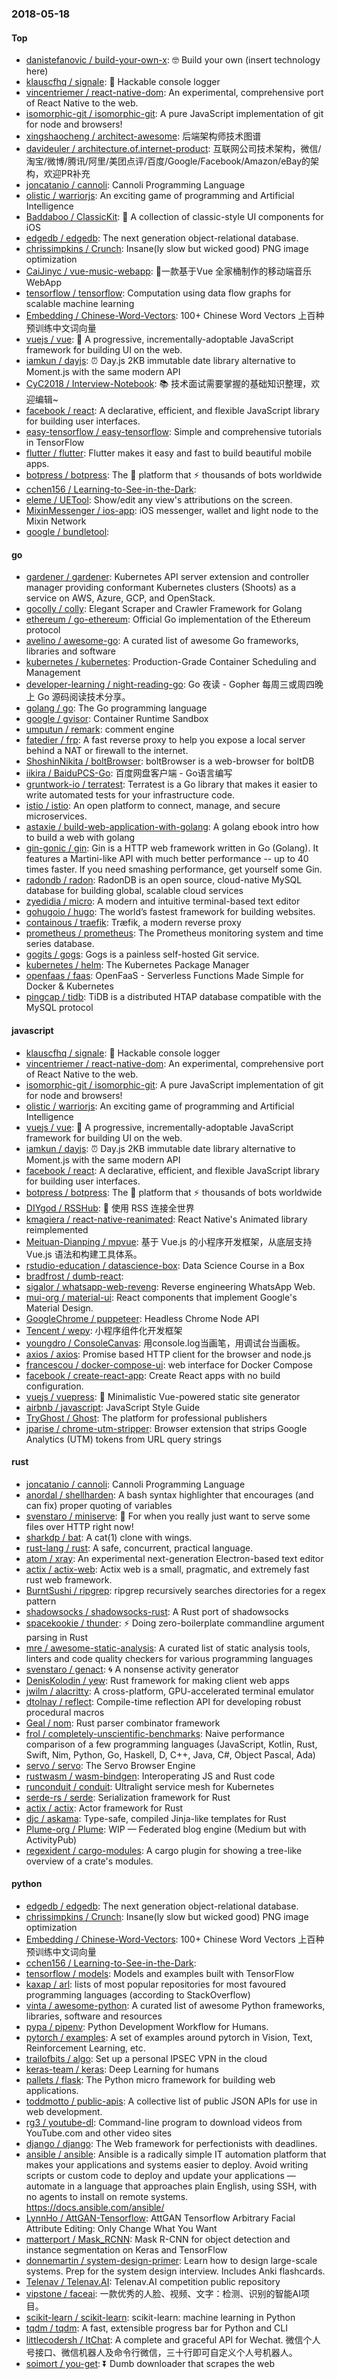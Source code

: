 ### 2018-05-18

#### Top
* [danistefanovic / build-your-own-x](https://github.com/danistefanovic/build-your-own-x): 🤓 Build your own (insert technology here)
* [klauscfhq / signale](https://github.com/klauscfhq/signale): 👋 Hackable console logger
* [vincentriemer / react-native-dom](https://github.com/vincentriemer/react-native-dom): An experimental, comprehensive port of React Native to the web.
* [isomorphic-git / isomorphic-git](https://github.com/isomorphic-git/isomorphic-git): A pure JavaScript implementation of git for node and browsers!
* [xingshaocheng / architect-awesome](https://github.com/xingshaocheng/architect-awesome): 后端架构师技术图谱
* [davideuler / architecture.of.internet-product](https://github.com/davideuler/architecture.of.internet-product): 互联网公司技术架构，微信/淘宝/微博/腾讯/阿里/美团点评/百度/Google/Facebook/Amazon/eBay的架构，欢迎PR补充
* [joncatanio / cannoli](https://github.com/joncatanio/cannoli): Cannoli Programming Language
* [olistic / warriorjs](https://github.com/olistic/warriorjs): An exciting game of programming and Artificial Intelligence
* [Baddaboo / ClassicKit](https://github.com/Baddaboo/ClassicKit): 💾 A collection of classic-style UI components for iOS
* [edgedb / edgedb](https://github.com/edgedb/edgedb): The next generation object-relational database.
* [chrissimpkins / Crunch](https://github.com/chrissimpkins/Crunch): Insane(ly slow but wicked good) PNG image optimization
* [CaiJinyc / vue-music-webapp](https://github.com/CaiJinyc/vue-music-webapp): 🌈一款基于Vue 全家桶制作的移动端音乐 WebApp
* [tensorflow / tensorflow](https://github.com/tensorflow/tensorflow): Computation using data flow graphs for scalable machine learning
* [Embedding / Chinese-Word-Vectors](https://github.com/Embedding/Chinese-Word-Vectors): 100+ Chinese Word Vectors 上百种预训练中文词向量
* [vuejs / vue](https://github.com/vuejs/vue): 🖖 A progressive, incrementally-adoptable JavaScript framework for building UI on the web.
* [iamkun / dayjs](https://github.com/iamkun/dayjs): ⏰ Day.js 2KB immutable date library alternative to Moment.js with the same modern API
* [CyC2018 / Interview-Notebook](https://github.com/CyC2018/Interview-Notebook): 📚 技术面试需要掌握的基础知识整理，欢迎编辑~
* [facebook / react](https://github.com/facebook/react): A declarative, efficient, and flexible JavaScript library for building user interfaces.
* [easy-tensorflow / easy-tensorflow](https://github.com/easy-tensorflow/easy-tensorflow): Simple and comprehensive tutorials in TensorFlow
* [flutter / flutter](https://github.com/flutter/flutter): Flutter makes it easy and fast to build beautiful mobile apps.
* [botpress / botpress](https://github.com/botpress/botpress): The 🤖 platform that ⚡ thousands of bots worldwide
* [cchen156 / Learning-to-See-in-the-Dark](https://github.com/cchen156/Learning-to-See-in-the-Dark): 
* [eleme / UETool](https://github.com/eleme/UETool): Show/edit any view's attributions on the screen.
* [MixinMessenger / ios-app](https://github.com/MixinMessenger/ios-app): iOS messenger, wallet and light node to the Mixin Network
* [google / bundletool](https://github.com/google/bundletool): 

#### go
* [gardener / gardener](https://github.com/gardener/gardener): Kubernetes API server extension and controller manager providing conformant Kubernetes clusters (Shoots) as a service on AWS, Azure, GCP, and OpenStack.
* [gocolly / colly](https://github.com/gocolly/colly): Elegant Scraper and Crawler Framework for Golang
* [ethereum / go-ethereum](https://github.com/ethereum/go-ethereum): Official Go implementation of the Ethereum protocol
* [avelino / awesome-go](https://github.com/avelino/awesome-go): A curated list of awesome Go frameworks, libraries and software
* [kubernetes / kubernetes](https://github.com/kubernetes/kubernetes): Production-Grade Container Scheduling and Management
* [developer-learning / night-reading-go](https://github.com/developer-learning/night-reading-go): Go 夜读 - Gopher 每周三或周四晚上 Go 源码阅读技术分享。
* [golang / go](https://github.com/golang/go): The Go programming language
* [google / gvisor](https://github.com/google/gvisor): Container Runtime Sandbox
* [umputun / remark](https://github.com/umputun/remark): comment engine
* [fatedier / frp](https://github.com/fatedier/frp): A fast reverse proxy to help you expose a local server behind a NAT or firewall to the internet.
* [ShoshinNikita / boltBrowser](https://github.com/ShoshinNikita/boltBrowser): boltBrowser is a web-browser for boltDB
* [iikira / BaiduPCS-Go](https://github.com/iikira/BaiduPCS-Go): 百度网盘客户端 - Go语言编写
* [gruntwork-io / terratest](https://github.com/gruntwork-io/terratest): Terratest is a Go library that makes it easier to write automated tests for your infrastructure code.
* [istio / istio](https://github.com/istio/istio): An open platform to connect, manage, and secure microservices.
* [astaxie / build-web-application-with-golang](https://github.com/astaxie/build-web-application-with-golang): A golang ebook intro how to build a web with golang
* [gin-gonic / gin](https://github.com/gin-gonic/gin): Gin is a HTTP web framework written in Go (Golang). It features a Martini-like API with much better performance -- up to 40 times faster. If you need smashing performance, get yourself some Gin.
* [radondb / radon](https://github.com/radondb/radon): RadonDB is an open source, cloud-native MySQL database for building global, scalable cloud services
* [zyedidia / micro](https://github.com/zyedidia/micro): A modern and intuitive terminal-based text editor
* [gohugoio / hugo](https://github.com/gohugoio/hugo): The world’s fastest framework for building websites.
* [containous / traefik](https://github.com/containous/traefik): Træfik, a modern reverse proxy
* [prometheus / prometheus](https://github.com/prometheus/prometheus): The Prometheus monitoring system and time series database.
* [gogits / gogs](https://github.com/gogits/gogs): Gogs is a painless self-hosted Git service.
* [kubernetes / helm](https://github.com/kubernetes/helm): The Kubernetes Package Manager
* [openfaas / faas](https://github.com/openfaas/faas): OpenFaaS - Serverless Functions Made Simple for Docker & Kubernetes
* [pingcap / tidb](https://github.com/pingcap/tidb): TiDB is a distributed HTAP database compatible with the MySQL protocol

#### javascript
* [klauscfhq / signale](https://github.com/klauscfhq/signale): 👋 Hackable console logger
* [vincentriemer / react-native-dom](https://github.com/vincentriemer/react-native-dom): An experimental, comprehensive port of React Native to the web.
* [isomorphic-git / isomorphic-git](https://github.com/isomorphic-git/isomorphic-git): A pure JavaScript implementation of git for node and browsers!
* [olistic / warriorjs](https://github.com/olistic/warriorjs): An exciting game of programming and Artificial Intelligence
* [vuejs / vue](https://github.com/vuejs/vue): 🖖 A progressive, incrementally-adoptable JavaScript framework for building UI on the web.
* [iamkun / dayjs](https://github.com/iamkun/dayjs): ⏰ Day.js 2KB immutable date library alternative to Moment.js with the same modern API
* [facebook / react](https://github.com/facebook/react): A declarative, efficient, and flexible JavaScript library for building user interfaces.
* [botpress / botpress](https://github.com/botpress/botpress): The 🤖 platform that ⚡ thousands of bots worldwide
* [DIYgod / RSSHub](https://github.com/DIYgod/RSSHub): 🍰 使用 RSS 连接全世界
* [kmagiera / react-native-reanimated](https://github.com/kmagiera/react-native-reanimated): React Native's Animated library reimplemented
* [Meituan-Dianping / mpvue](https://github.com/Meituan-Dianping/mpvue): 基于 Vue.js 的小程序开发框架，从底层支持 Vue.js 语法和构建工具体系。
* [rstudio-education / datascience-box](https://github.com/rstudio-education/datascience-box): Data Science Course in a Box
* [bradfrost / dumb-react](https://github.com/bradfrost/dumb-react): 
* [sigalor / whatsapp-web-reveng](https://github.com/sigalor/whatsapp-web-reveng): Reverse engineering WhatsApp Web.
* [mui-org / material-ui](https://github.com/mui-org/material-ui): React components that implement Google's Material Design.
* [GoogleChrome / puppeteer](https://github.com/GoogleChrome/puppeteer): Headless Chrome Node API
* [Tencent / wepy](https://github.com/Tencent/wepy): 小程序组件化开发框架
* [youngdro / ConsoleCanvas](https://github.com/youngdro/ConsoleCanvas): 用console.log当画笔，用调试台当画板。
* [axios / axios](https://github.com/axios/axios): Promise based HTTP client for the browser and node.js
* [francescou / docker-compose-ui](https://github.com/francescou/docker-compose-ui): web interface for Docker Compose
* [facebook / create-react-app](https://github.com/facebook/create-react-app): Create React apps with no build configuration.
* [vuejs / vuepress](https://github.com/vuejs/vuepress): 📝 Minimalistic Vue-powered static site generator
* [airbnb / javascript](https://github.com/airbnb/javascript): JavaScript Style Guide
* [TryGhost / Ghost](https://github.com/TryGhost/Ghost): The platform for professional publishers
* [jparise / chrome-utm-stripper](https://github.com/jparise/chrome-utm-stripper): Browser extension that strips Google Analytics (UTM) tokens from URL query strings

#### rust
* [joncatanio / cannoli](https://github.com/joncatanio/cannoli): Cannoli Programming Language
* [anordal / shellharden](https://github.com/anordal/shellharden): A bash syntax highlighter that encourages (and can fix) proper quoting of variables
* [svenstaro / miniserve](https://github.com/svenstaro/miniserve): 🌟 For when you really just want to serve some files over HTTP right now!
* [sharkdp / bat](https://github.com/sharkdp/bat): A cat(1) clone with wings.
* [rust-lang / rust](https://github.com/rust-lang/rust): A safe, concurrent, practical language.
* [atom / xray](https://github.com/atom/xray): An experimental next-generation Electron-based text editor
* [actix / actix-web](https://github.com/actix/actix-web): Actix web is a small, pragmatic, and extremely fast rust web framework.
* [BurntSushi / ripgrep](https://github.com/BurntSushi/ripgrep): ripgrep recursively searches directories for a regex pattern
* [shadowsocks / shadowsocks-rust](https://github.com/shadowsocks/shadowsocks-rust): A Rust port of shadowsocks
* [spacekookie / thunder](https://github.com/spacekookie/thunder): ⚡ Doing zero-boilerplate commandline argument parsing in Rust
* [mre / awesome-static-analysis](https://github.com/mre/awesome-static-analysis): A curated list of static analysis tools, linters and code quality checkers for various programming languages
* [svenstaro / genact](https://github.com/svenstaro/genact): 🌀 A nonsense activity generator
* [DenisKolodin / yew](https://github.com/DenisKolodin/yew): Rust framework for making client web apps
* [jwilm / alacritty](https://github.com/jwilm/alacritty): A cross-platform, GPU-accelerated terminal emulator
* [dtolnay / reflect](https://github.com/dtolnay/reflect): Compile-time reflection API for developing robust procedural macros
* [Geal / nom](https://github.com/Geal/nom): Rust parser combinator framework
* [frol / completely-unscientific-benchmarks](https://github.com/frol/completely-unscientific-benchmarks): Naive performance comparison of a few programming languages (JavaScript, Kotlin, Rust, Swift, Nim, Python, Go, Haskell, D, C++, Java, C#, Object Pascal, Ada)
* [servo / servo](https://github.com/servo/servo): The Servo Browser Engine
* [rustwasm / wasm-bindgen](https://github.com/rustwasm/wasm-bindgen): Interoperating JS and Rust code
* [runconduit / conduit](https://github.com/runconduit/conduit): Ultralight service mesh for Kubernetes
* [serde-rs / serde](https://github.com/serde-rs/serde): Serialization framework for Rust
* [actix / actix](https://github.com/actix/actix): Actor framework for Rust
* [djc / askama](https://github.com/djc/askama): Type-safe, compiled Jinja-like templates for Rust
* [Plume-org / Plume](https://github.com/Plume-org/Plume): WIP — Federated blog engine (Medium but with ActivityPub)
* [regexident / cargo-modules](https://github.com/regexident/cargo-modules): A cargo plugin for showing a tree-like overview of a crate's modules.

#### python
* [edgedb / edgedb](https://github.com/edgedb/edgedb): The next generation object-relational database.
* [chrissimpkins / Crunch](https://github.com/chrissimpkins/Crunch): Insane(ly slow but wicked good) PNG image optimization
* [Embedding / Chinese-Word-Vectors](https://github.com/Embedding/Chinese-Word-Vectors): 100+ Chinese Word Vectors 上百种预训练中文词向量
* [cchen156 / Learning-to-See-in-the-Dark](https://github.com/cchen156/Learning-to-See-in-the-Dark): 
* [tensorflow / models](https://github.com/tensorflow/models): Models and examples built with TensorFlow
* [kaxap / arl](https://github.com/kaxap/arl): lists of most popular repositories for most favoured programming languages (according to StackOverflow)
* [vinta / awesome-python](https://github.com/vinta/awesome-python): A curated list of awesome Python frameworks, libraries, software and resources
* [pypa / pipenv](https://github.com/pypa/pipenv): Python Development Workflow for Humans.
* [pytorch / examples](https://github.com/pytorch/examples): A set of examples around pytorch in Vision, Text, Reinforcement Learning, etc.
* [trailofbits / algo](https://github.com/trailofbits/algo): Set up a personal IPSEC VPN in the cloud
* [keras-team / keras](https://github.com/keras-team/keras): Deep Learning for humans
* [pallets / flask](https://github.com/pallets/flask): The Python micro framework for building web applications.
* [toddmotto / public-apis](https://github.com/toddmotto/public-apis): A collective list of public JSON APIs for use in web development.
* [rg3 / youtube-dl](https://github.com/rg3/youtube-dl): Command-line program to download videos from YouTube.com and other video sites
* [django / django](https://github.com/django/django): The Web framework for perfectionists with deadlines.
* [ansible / ansible](https://github.com/ansible/ansible): Ansible is a radically simple IT automation platform that makes your applications and systems easier to deploy. Avoid writing scripts or custom code to deploy and update your applications — automate in a language that approaches plain English, using SSH, with no agents to install on remote systems. https://docs.ansible.com/ansible/
* [LynnHo / AttGAN-Tensorflow](https://github.com/LynnHo/AttGAN-Tensorflow): AttGAN Tensorflow Arbitrary Facial Attribute Editing: Only Change What You Want
* [matterport / Mask_RCNN](https://github.com/matterport/Mask_RCNN): Mask R-CNN for object detection and instance segmentation on Keras and TensorFlow
* [donnemartin / system-design-primer](https://github.com/donnemartin/system-design-primer): Learn how to design large-scale systems. Prep for the system design interview. Includes Anki flashcards.
* [Telenav / Telenav.AI](https://github.com/Telenav/Telenav.AI): Telenav.AI competition public repository
* [vipstone / faceai](https://github.com/vipstone/faceai): 一款优秀的人脸、视频、文字：检测、识别的智能AI项目。
* [scikit-learn / scikit-learn](https://github.com/scikit-learn/scikit-learn): scikit-learn: machine learning in Python
* [tqdm / tqdm](https://github.com/tqdm/tqdm): A fast, extensible progress bar for Python and CLI
* [littlecodersh / ItChat](https://github.com/littlecodersh/ItChat): A complete and graceful API for Wechat. 微信个人号接口、微信机器人及命令行微信，三十行即可自定义个人号机器人。
* [soimort / you-get](https://github.com/soimort/you-get): ⏬ Dumb downloader that scrapes the web
